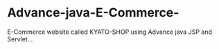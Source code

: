# Advance-java-E-Commerce-
E-Commerce website called KYATO-SHOP using Advance java JSP and Servlet...
